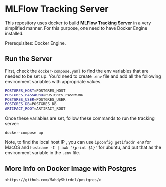 # **MLFlow Tracking Server**

This repository uses docker to build **MLFlow Tracking Server** in a very simplified manner. For this purpose, one need to have Docker Engine installed.

Prerequisites: Docker Engine.

## **Run the Server**
First, check the `docker-compose.yaml` to find the env variables that are needed to be set up. You'd need to create `.env` file and add all the following environment variables with appropriate values.

``` bash 
POSTGRES_HOST=POSTGRES_HOST
POSTGRES_PASSWORD=POSTGRES_PASSWORD
POSTGRES_USER=POSTGRES_USER
POSTGRES_DB=POSTGRES_DB
ARTIFACT_ROOT=ARTIFACT_ROOT
```

Once these variables are set, follow these commands to run the tracking server:

```
docker-compose up
```

Note, to find the local host IP , you can use `ipconfig getifaddr en0` for MacOS and `hostname -I | awk '{print $1}'` for ubuntu, and put that as the environment variable in the `.env` file.



## More Info on Docker Image with Postgres
    <https://github.com/MahdyShirdel/postgres/>
